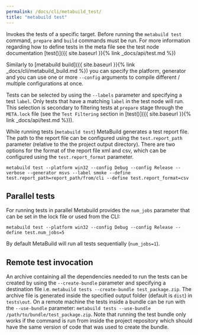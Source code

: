 ```yaml
---
permalink: /docs/cli/metabuild_test/
title: "metabuild test"
---
```


Invokes the tests of a specific target. Before running the `metabuild test` command, `prepare` and `build` commands must be run.
For more information regarding how to define tests in the meta file see the test node documentation [test()]({{ site.baseurl }}{% link _docs/api/test.md %})

Similarly to [metabuild build]({{ site.baseurl }}{% link _docs/cli/metabuild_build.md %}) you can specify the platform, generator and you can use one or more `--config` arguments to compile different / multiple configurations at once.

Tests can be selected by using the `--labels` parameter and specifying a test `label`. Only tests that have a matching `label` in the test node will run. This selection is secondary to filtering tests at `prepare` stage through the `META.lock` file (see the `Test Filtering` section in [test()]({{ site.baseurl }}{% link _docs/api/test.md %})).


While running tests (`metabuild test`) MetaBuild generates a test report file. The path to the report file can be configured using the `test.report_path` parameter (relative to the the project output directory). There are two options for the format of the report file xml and csv, which can be configured using the `test.report_format` parameter.


```
metabuild test --platform win32 --config Debug --config Release --verbose --generator msvs --label smoke --define test.report_path=report_path/from/cli --define test.report_format=csv
```

## Parallel tests

For running tests in parallel Metabuild provides the `num_jobs` parameter that can be set in the lock file or used from the CLI:

```
metabuild test --platform win32 --config Debug --config Release --define test.num_jobs=5
```

By default MetaBuild will run all tests sequentially (`num_jobs=1`).


## Remote test invocation

An archive containing all the dependencies needed to run the tests can be created by using the `--create-bundle` parameter and specifying a destination file i.e. `metabuild tests --create-bundle test_package.zip`. The archive file is generated inside the specified output folder (default is `dist`) in `tests\out`.
On a remote machine the tests inside a bundle can be run with the `--use-bundle` parameter: `metabuild tests --use-bundle /path/to/bundle/test_package.zip`.
Note that running the test bundle only works if the command is run from inside the project repository which should have the same version of code that was used to create the bundle.


